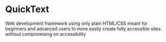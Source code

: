 # QuickText
Web development framework using only plain HTML/CSS meant for beginners and advanced users to more easily create fully accessible sites without compromising on accessibility
